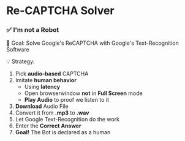 # Re-CAPTCHA Solver 
### ✅ I'm not a Robot

:rocket: Goal: Solve Google's ReCAPTCHA with Google's Text-Recognition Software

:bulb: Strategy: 
 1. Pick **audio-based** CAPTCHA
 2. Imitate **human behavior** 
	 - Using **latency**
	 - Open browserwindow **not** in **Full Screen** mode
	 - **Play Audio** to proof we listen to it
 3. **Download** Audio File
 4. Convert it from **.mp3** to **.wav**
 5. Let Google Text-Recognition do the work
 6. Enter the **Correct Answer**
 7. **Goal!** The Bot is  declared as a human
